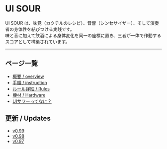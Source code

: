# UI SOUR
UI SOUR は、味覚（カクテルのレシピ）、音響（シンセサイザー）、そして演奏者の身体性を結びつける実践です。  
味と音に加えて飲酒による身体変化を同一の座標に置き、三者が一体で作動するスコアとして構築されています。  

---

## ページ一覧
- [概要 / overview](00-overview.md)
- [手順 / instruction](instruction.md)
- [ルール詳細 / Rules](rules-detail.md)
- [機材 / Hardware](hardware.md)
- [UIサワーってなに？](intro.md)


## 更新 / Updates
- [v0.99](update-v099.md)
- [v0.98](updates/0.98.md)
- [v0.97](updates/0.97.md)
